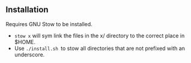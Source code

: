 ## Installation

Requires GNU Stow to be installed.

- `stow x` will sym link the files in the x/ directory to the correct place in $HOME.
- Use `./install.sh `to stow all directories that are not prefixed with an underscore.
